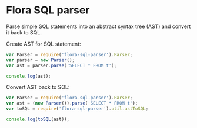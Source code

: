Flora SQL parser
================

Parse simple SQL statements into an abstract syntax tree (AST) and convert it back to SQL.

Create AST for SQL statement:
```javascript
var Parser = require('flora-sql-parser').Parser;
var parser = new Parser();
var ast = parser.parse('SELECT * FROM t');

console.log(ast);
```

Convert AST back to SQL:
```javascript
var Parser = require('flora-sql-parser').Parser;
var ast = (new Parser()).parse('SELECT * FROM t');
var toSQL = require('flora-sql-parser').util.astToSQL;

console.log(toSQL(ast));
```
